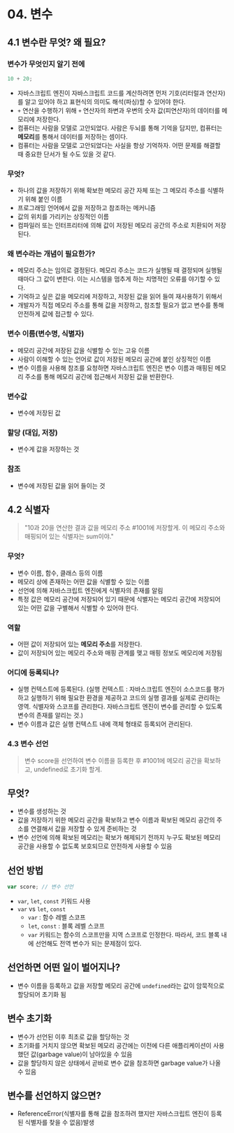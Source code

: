 # 04. 변수

## 4.1 변수란 무엇? 왜 필요?

### 변수가 무엇인지 알기 전에

```js
10 + 20;
```

- 자바스크립트 엔진이 자바스크립트 코드를 계산하려면 먼저 기호(리터럴과 연산자)를 알고 있어야 하고 표현식의 의미도 해석(파싱)할 수 있어야 한다.
- `+` 연산을 수행하기 위해 `+` 연산자의 좌변과 우변의 숫자 값(피연산자)의 데이터를 메모리에 저장한다.
- 컴퓨터는 사람을 모델로 고안되었다. 사람은 두뇌를 통해 기억을 담지만, 컴퓨터는 **메모리**를 통해서 데이터를 저장하는 셈이다.
- 컴퓨터는 사람을 모델로 고안되었다는 사실을 항상 기억하자. 어떤 문제를 해결할 때 중요한 단서가 될 수도 있을 것 같다.

### 무엇?

- 하나의 값을 저장하기 위해 확보한 메모리 공간 자체 또는 그 메모리 주소를 식별하기 위해 붙인 이름
- 프로그래밍 언어에서 값을 저장하고 참조하는 메커니즘
- 값의 위치를 가리키는 상징적인 이름
- 컴파일러 또는 인터프리터에 의해 값이 저장된 메모리 공간의 주소로 치환되어 저장된다.

### 왜 변수라는 개념이 필요한가?

- 메모리 주소는 임의로 결정된다. 메모리 주소는 코드가 실행될 때 결정되며 실행될 때마다 그 값이 변한다. 이는 시스템을 멈추게 하는 치명적인 오류를 야기할 수 있다.
- 기억하고 싶은 값을 메모리에 저장하고, 저장된 값을 읽어 들여 재사용하기 위해서
- 개발자가 직접 메모리 주소를 통해 값을 저장하고, 참조할 필요가 없고 변수를 통해 안전하게 값에 접근할 수 있다.

### 변수 이름(변수명, 식별자)

- 메모리 공간에 저장된 값을 식별할 수 있는 고유 이름
- 사람이 이해할 수 있는 언어로 값이 저장된 메모리 공간에 붙인 상징적인 이름
- 변수 이름을 사용해 참조를 요청하면 자바스크립트 엔진은 변수 이름과 매핑된 메모리 주소를 통해 메모리 공간에 접근해서 저장된 값을 반환한다.

### 변수값

- 변수에 저장된 값

### 할당 (대입, 저장)

- 변수게 값을 저장하는 것

### 참조

- 변수에 저장된 값을 읽어 들이는 것

## 4.2 식별자

> "10과 20을 연산한 결과 값을 메모리 주소 #1001에 저장할게. 이 메모리 주소와 매핑되어 있는 식별자는 sum이야."

### 무엇?

- 변수 이름, 함수, 클래스 등의 이름
- 메모리 상에 존재하는 어떤 값을 식별할 수 있는 이름
- 선언에 의해 자바스크립트 엔진에게 식별자의 존재를 알림
- 특정 값은 메모리 공간에 저장되어 있기 때문에 식별자는 메모리 공간에 저장되어 있는 어떤 값을 구별해서 식별할 수 있어야 한다.

### 역할

- 어떤 값이 저장되어 있는 **메모리 주소**를 저장한다.
- 값이 저장되어 있는 메모리 주소와 매핑 관계를 맺고 매핑 정보도 메모리에 저장됨

### 어디에 등록되나?

- 실행 컨텍스트에 등록된다. (실행 컨텍스트 : 자바스크립트 엔진이 소스코드를 평가하고 실행하기 위해 필요한 환경을 제공하고 코드의 실행 결과를 실제로 관리하는 영역. 식별자와 스코프를 관리한다. 자바스크립트 엔진이 변수를 관리할 수 있도록 변수의 존재를 알리는 것.)
- 변수 이름과 값은 실행 컨텍스트 내에 객체 형태로 등록되어 관리된다.

### 4.3 변수 선언

> 변수 score을 선언하여 변수 이름을 등록한 후 #1001에 메모리 공간을 확보하고, undefined로 초기화 할게.

## 무엇?

- 변수를 생성하는 것
- 값을 저장하기 위한 메모리 공간을 확보하고 변수 이름과 확보된 메모리 공간의 주소를 연결해서 값을 저장할 수 있게 준비하는 것
- 변수 선언에 의해 확보된 메모리는 확보가 해제되기 전까지 누구도 확보된 메모리 공간을 사용할 수 없도록 보호되므로 안전하게 사용할 수 있음

## 선언 방법

```js
var score; // 변수 선언
```

- `var`, `let`, `const` 키워드 사용
- `var` vs `let`, `const`
  - `var` : 함수 레벨 스코프
  - `let`, `const` : 블록 레벨 스코프
  - `var` 키워드는 함수의 스코프만을 지역 스코프로 인정한다. 따라서, 코드 블록 내에 선언해도 전역 변수가 되는 문제점이 있다.

## 선언하면 어떤 일이 벌어지나?

- 변수 이름을 등록하고 값을 저장할 메모리 공간에 `undefined`라는 값이 암묵적으로 할당되어 초기화 됨

## 변수 초기화

- 변수가 선언된 이후 최초로 값을 할당하는 것
- 초기화를 거치지 않으면 확보된 메모리 공간에는 이전에 다른 애플리케이션이 사용했던 값(garbage value)이 남아있을 수 있음
- 값을 할당하지 않은 상태에서 곧바로 변수 값을 참조하면 garbage value가 나올 수 있음

## 변수를 선언하지 않으면?

- ReferenceError(식별자를 통해 값을 참조하려 했지만 자바스크립트 엔진이 등록된 식별자를 찾을 수 없음)발생
